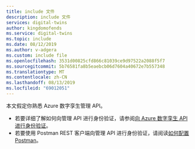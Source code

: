 ```yaml
---
title: include 文件
description: include 文件
services: digital-twins
author: kingdomofends
ms.service: digital-twins
ms.topic: include
ms.date: 08/12/2019
ms.author: v-adgera
ms.custom: include file
ms.openlocfilehash: 3531d00825cfd866c81039ce9d97522a2088f5f7
ms.sourcegitcommit: 5b76581fa8b5eaebcb06d7604a40672e7b557348
ms.translationtype: MT
ms.contentlocale: zh-CN
ms.lasthandoff: 08/13/2019
ms.locfileid: "69012051"
---
```

本文假定你熟悉 Azure 数字孪生管理 API。

* 若要详细了解如何向管理 API 进行身份验证，请参阅[向 Azure 数字孪生 API 进行身份验证](../articles/digital-twins/security-authenticating-apis.md)。
* 若要使用 Postman REST 客户端向管理 API 进行身份验证，请阅读[如何配置 Postman](../articles/digital-twins/how-to-configure-postman.md)。
